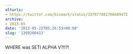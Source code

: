 ```yaml
---
alturls:
- https://twitter.com/bismark/status/337077081760489472
archive:
- 2013-05
date: '2013-05-22T05:26:53+00:00'
slug: '1369200413'
---
```


WHERE was SETI ALPHA V?!!?!

